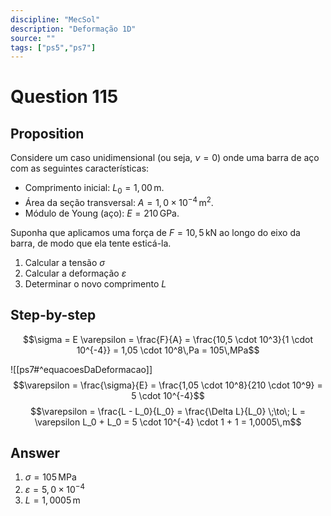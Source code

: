 ```yaml
---
discipline: "MecSol"
description: "Deformação 1D"
source: ""
tags: ["ps5","ps7"]
---
```


# Question 115

## Proposition
Considere um caso unidimensional (ou seja, $\nu=0$) onde uma barra de aço com as seguintes características:
- Comprimento inicial: $L_0 = 1{,}00\,\mathrm{m}$.
- Área da seção transversal: $A = 1{,}0 \times 10^{-4}\,\mathrm{m}^2$.
- Módulo de Young (aço): $E = 210\,\mathrm{GPa}$.

Suponha que aplicamos uma força de $F = 10{,}5\,\mathrm{kN}$ ao longo do eixo da barra, de modo que ela tente esticá-la.
1. Calcular a tensão $\sigma$
2. Calcular a deformação $\varepsilon$
3. Determinar o novo comprimento $L$

## Step-by-step
$$\sigma = E \varepsilon = \frac{F}{A} = \frac{10,5 \cdot 10^3}{1 \cdot 10^{-4}} = 1,05 \cdot 10^8\,Pa = 105\,MPa$$

![[ps7#^equacoesDaDeformacao]]
$$\varepsilon = \frac{\sigma}{E} = \frac{1,05 \cdot 10^8}{210 \cdot 10^9} = 5 \cdot 10^{-4}$$
$$\varepsilon = \frac{L - L_0}{L_0} = \frac{\Delta L}{L_0} \;\to\; L = \varepsilon L_0 + L_0 = 5 \cdot 10^{-4} \cdot 1 + 1 = 1,0005\,m$$

## Answer
1. $\sigma = 105\,\mathrm{MPa}$
2. $\varepsilon = 5{,}0 \times 10^{-4}$
3. $L = 1{,}0005\,\mathrm{m}$

